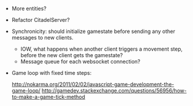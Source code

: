 * More entities?
* Refactor CitadelServer?
* Synchronicity: should initialize gamestate before sending any other messages to new clients.
    * IOW, what happens when another client triggers a movement step, before the new client gets the gamestate?
    * Message queue for each websocket connection?
* Game loop with fixed time steps:

    http://nokarma.org/2011/02/02/javascript-game-development-the-game-loop/
    http://gamedev.stackexchange.com/questions/56956/how-to-make-a-game-tick-method